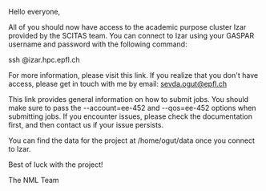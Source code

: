 Hello everyone,

All of you should now have access to the academic purpose cluster Izar provided by the SCITAS team. You can connect to Izar using your GASPAR username and password with the following command:

ssh <username>@izar.hpc.epfl.ch

For more information, please visit this link. If you realize that you don't have access, please get in touch with me by email: sevda.ogut@epfl.ch

This link provides general information on how to submit jobs. You should make sure to pass the --account=ee-452 and --qos=ee-452 options when submitting jobs. If you encounter issues, please check the documentation first, and then contact us if your issue persists.

You can find the data for the project at /home/ogut/data once you connect to Izar.

Best of luck with the project!

The NML Team